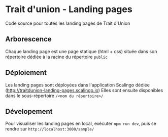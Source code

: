 # Trait d'union - Landing pages
Code source pour toutes les landing pages de Trait d'Union

## Arborescence
Chaque landing page est une page statique (html + css) située dans son répertoire dédiée à la racine du répertoire `public`

## Déploiement
Les landing pages sont déployées dans l'application Scalingo dédiée (http://traitdunion-landing-pages.scalingo.io)
Elles sont ensuite disponibles dans le sous-répertoire `/<nom du répertoire>/`
## Dévelopement
Pour visualiser les landing pages en local, exécuter `npm run dev`, puis se rendre sur `http://localhost:3000/sample/`
